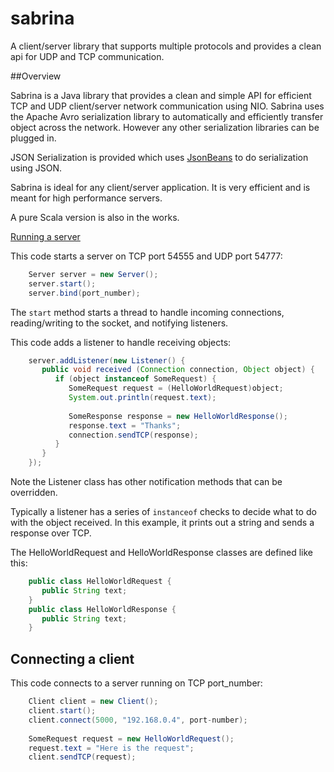 sabrina
=======

A client/server library that supports multiple protocols and provides a clean api for UDP and TCP communication.

##Overview


Sabrina is a Java library that provides a clean and simple API for efficient TCP and UDP client/server network communication using NIO. Sabrina  uses the Apache Avro serialization library to automatically and efficiently transfer object across the network. However any other serialization libraries can be plugged in. 

JSON Serialization is provided which uses [JsonBeans](http://code.google.com/p/jsonbeans/) to do serialization using JSON.


Sabrina is ideal for any client/server application. It is very efficient and is meant for high performance servers.

A pure Scala version is also in the works.

[Running a server](#running-a-server)

This code starts a server on TCP port 54555 and UDP port 54777:

```java
    Server server = new Server();
    server.start();
    server.bind(port_number);
```

The `start` method starts a thread to handle incoming connections, reading/writing to the socket, and notifying listeners.

This code adds a listener to handle receiving objects:

```java
    server.addListener(new Listener() {
       public void received (Connection connection, Object object) {
          if (object instanceof SomeRequest) {
             SomeRequest request = (HelloWorldRequest)object;
             System.out.println(request.text);
    
             SomeResponse response = new HelloWorldResponse();
             response.text = "Thanks";
             connection.sendTCP(response);
          }
       }
    });
```
	 
Note the Listener class has other notification methods that can be overridden.

Typically a listener has a series of `instanceof` checks to decide what to do with the object received. In this example, it prints out a string and sends a response over TCP.

The HelloWorldRequest and HelloWorldResponse classes are defined like this:

```java
    public class HelloWorldRequest {
       public String text;
    }
    public class HelloWorldResponse {
       public String text;
    }
```
## Connecting a client

This code connects to a server running on TCP port_number:

```java
    Client client = new Client();
    client.start();
    client.connect(5000, "192.168.0.4", port-number);
    
    SomeRequest request = new HelloWorldRequest();
    request.text = "Here is the request";
    client.sendTCP(request);
